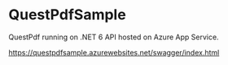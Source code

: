 # QuestPdfSample
QuestPdf running on .NET 6 API hosted on Azure App Service.

https://questpdfsample.azurewebsites.net/swagger/index.html
